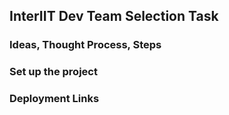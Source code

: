 ## InterIIT Dev Team Selection Task

### Ideas, Thought Process, Steps

### Set up the project

### Deployment Links